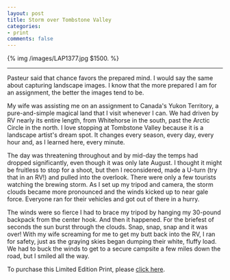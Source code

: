 ```yaml
---
layout: post
title: Storm over Tombstone Valley
categories:
- print
comments: false
---
```

{% img /images/LAP1377.jpg $1500. %}

---

Pasteur said that chance favors the prepared mind. I would say the same about capturing landscape images. I know that the more prepared I am for an assignment, the better the images tend to be. 

My wife was assisting me on an assignment to Canada's Yukon Territory, a pure-and-simple magical land that I visit whenever I can. We had driven by RV nearly its entire length, from Whitehorse in the south, past the Arctic Circle in the north. I love stopping at Tombstone Valley because it is a landscape artist's dream spot. It changes every season, every day, every hour and, as I learned here, every minute. 

The day was threatening throughout and by mid-day the temps had dropped significantly, even though it was only late August. I thought it might be fruitless to stop for a shoot, but then I reconsidered, made a U-turn (try that in an RV!) and pulled into the overlook. There were only a few tourists watching the brewing storm. As I set up my tripod and camera, the storm clouds became more pronounced and the winds kicked up to near gale force. Everyone ran for their vehicles and got out of there in a hurry. 

The winds were so fierce I had to brace my tripod by hanging my 30-pound backpack from the center hook. And then it happened. For the briefest of seconds the sun burst through the clouds. Snap, snap, snap and it was over! With my wife screaming for me to get my butt back into the RV, I ran for safety, just as the graying skies began dumping their white, fluffy load. We had to buck the winds to get to a secure campsite a few miles down the road, but I smiled all the way. 

To purchase this Limited Edition Print, please [click here](http://shop.lesterpickerphoto.com/page/506).